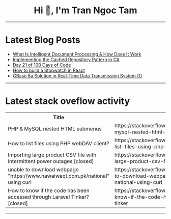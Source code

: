 <h1 align="center">Hi 👋, I'm Tran Ngoc Tam</h1>

---

# Latest Blog Posts 
<!-- BLOG-POST-LIST:START -->
- [What Is Intelligent Document Processing &amp; How Does It Work](https://dev.to/derek-compdf/what-is-intelligent-document-processing-how-does-it-work-j1m)
- [Implementing the Cached Repository Pattern in C#](https://dev.to/ben-witt/cached-repository-in-c-432c)
- [Day 21 of 100 Days of Code](https://dev.to/jacobsternx/day-21-of-100-days-of-code-b84)
- [How to build a Stopwatch in React](https://dev.to/sagar_sharma_2809/how-to-build-a-stopwatch-in-react-1063)
- [GBase 8a Solution in Real-Time Data Transmission System &lpar;1&rpar;](https://dev.to/congcong/gbase-8a-solution-in-real-time-data-transmission-system-1-2maf)
<!-- BLOG-POST-LIST:END -->

---

# Latest stack oveflow activity
<table>
  <tr><th>Title</th><th>Link</th></tr>
  <!-- STACKOVERFLOW:START --><tr><td>PHP &amp; MySQL nested HTML submenus</td><td>https://stackoverflow.com/questions/78781838/php-mysql-nested-html-submenus</td></tr><tr><td>How to list files using PHP webDAV client?</td><td>https://stackoverflow.com/questions/78781742/how-to-list-files-using-php-webdav-client</td></tr><tr><td>Importing large product CSV file with intermittent power outages [closed]</td><td>https://stackoverflow.com/questions/78781658/importing-large-product-csv-file-with-intermittent-power-outages</td></tr><tr><td>unable to download webpage &quot;https://www.nawaiwaqt.com.pk/national&quot; using curl</td><td>https://stackoverflow.com/questions/78781594/unable-to-download-webpage-https-www-nawaiwaqt-com-pk-national-using-curl</td></tr><tr><td>How to know if the code has been accessed through Laravel Tinker? [closed]</td><td>https://stackoverflow.com/questions/78781591/how-to-know-if-the-code-has-been-accessed-through-laravel-tinker</td></tr><!-- STACKOVERFLOW:END -->
</table>

---


